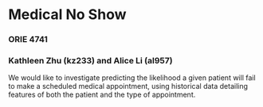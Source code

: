 # Medical No Show
### ORIE 4741
### Kathleen Zhu (kz233) and Alice Li (al957)

We would like to investigate predicting the likelihood a given patient will fail to make a scheduled medical appointment, using historical data detailing features of both the patient and the type of appointment.  


